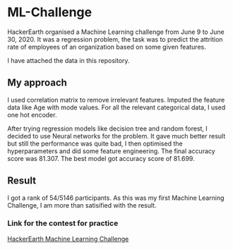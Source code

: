 # ML-Challenge

HackerEarth organised a Machine Learning challenge from June 9 to June 30, 2020. 
It was a regression problem, the task was to predict the attrition rate of employees of an organization based on some given features. 

I have attached the data in this repository. 

## My approach

I used correlation matrix to remove irrelevant features. 
Imputed the feature data like Age with mode values. 
For all the relevant categorical data, I used one hot encoder. 

After trying regression models like decision tree and random forest, I decided to use Neural networks for the problem.
It gave much better result but still the performance was quite bad, I then optimised the hyperparameters and did some feature engineering. 
The final accuracy score was 81.307. 
The best model got accuracy score of 81.699. 

## Result
I got a rank of 54/5146 participants. As this was my first Machine Learning Challenge, I am more than satisified with the result. 

### Link for the contest for practice
[HackerEarth Machine Learning Challenge](https://www.hackerearth.com/challenges/competitive/hackerearth-machine-learning-challenge-predict-employee-attrition-rate/problems/)
